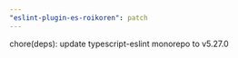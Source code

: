 ```yaml
---
"eslint-plugin-es-roikoren": patch
---
```


chore(deps): update typescript-eslint monorepo to v5.27.0
